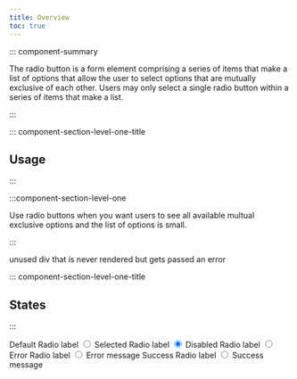 ```yaml
---
title: Overview
toc: true
---
```


::: component-summary

The radio button is a form element comprising a series of items that make a list of options that allow the user to select options that are mutually exclusive of each other. Users may only select a single radio button within a series of items that make a list.

:::

::: component-section-level-one-title

## Usage

:::

:::component-section-level-one

Use radio buttons when you want users to see all available multual exclusive options and the list of options is small.

:::

<doc-pinbox-vs>
  <div>unused div that is never rendered but gets passed an error</div>
  <template #left>
    <cds-radio>
        <label>Radio label</label>
        <input type="radio" checked />
    </cds-radio>

Use radio buttons for six or fewer options.

  </template>
  <template #right>
    <cds-select control-width="shrink">
        <label>Select</label>
        <select>
        <option>Option One</option>
        <option>Option Two</option>
        <option>Option Three</option>
        </select>
    </cds-select>

Use a <a href="../select">select box</a> for more than six options, or a <a href="../datalist">datalist</a> for more than 13 options. Both prompt users to disclose the options.

  </template>
</doc-pinbox-vs>

::: component-section-level-one-title

## States

:::

<DocIndent>
<div>
<cds-form-group layout="horizontal">
      <cds-radio-group layout="horizontal">
        <label>Default</label>
        <cds-radio>
          <label>Radio label</label>
          <input type="radio" />
        </cds-radio>
      </cds-radio-group>
      <cds-radio-group layout="horizontal">
        <label>Selected</label>
        <cds-radio>
          <label>Radio label</label>
          <input type="radio" checked />
        </cds-radio>
      </cds-radio-group>
      <cds-radio-group layout="horizontal" disabled>
        <label>Disabled</label>
        <cds-radio>
          <label>Radio label</label>
          <input type="radio" />
        </cds-radio>
      </cds-radio-group>
      <cds-radio-group layout="horizontal" status="error">
        <label>Error</label>
        <cds-radio>
          <label>Radio label</label>
          <input type="radio" />
        </cds-radio>
        <cds-control-message status="error">Error message</cds-control-message>
      </cds-radio-group>
      <cds-radio-group layout="horizontal" status="success">
        <label>Success</label>
        <cds-radio>
          <label>Radio label</label>
          <input type="radio" />
        </cds-radio>
        <cds-control-message status="success">Success message</cds-control-message>
      </cds-radio-group>
    </cds-form-group>
</div>
</DocIndent>
